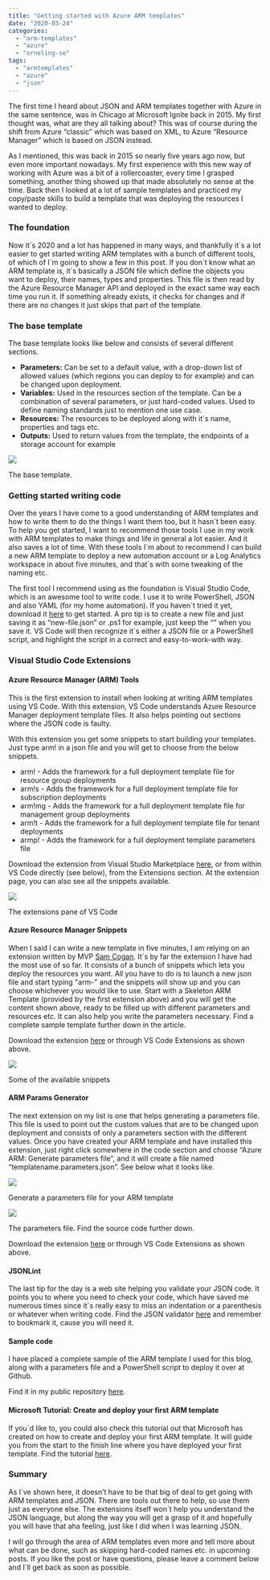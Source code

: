 ```yaml
---
title: "Getting started with Azure ARM templates"
date: "2020-03-24"
categories: 
  - "arm-templates"
  - "azure"
  - "orneling-se"
tags: 
  - "armtemplates"
  - "azure"
  - "json"
---
```


The first time I heard about JSON and ARM templates together with Azure in the same sentence, was in Chicago at Microsoft Ignite back in 2015. My first thought was, what are they all talking about? This was of course during the shift from Azure “classic” which was based on XML, to Azure “Resource Manager” which is based on JSON instead.

As I mentioned, this was back in 2015 so nearly five years ago now, but even more important nowadays. My first experience with this new way of working with Azure was a bit of a rollercoaster, every time I grasped something, another thing showed up that made absolutely no sense at the time. Back then I looked at a lot of sample templates and practiced my copy/paste skills to build a template that was deploying the resources I wanted to deploy.

### **The foundation**

Now it´s 2020 and a lot has happened in many ways, and thankfully it´s a lot easier to get started writing ARM templates with a bunch of different tools, of which of I´m going to show a few in this post. If you don´t know what an ARM template is, it´s basically a JSON file which define the objects you want to deploy, their names, types and properties. This file is then read by the Azure Resource Manager API and deployed in the exact same way each time you run it. If something already exists, it checks for changes and if there are no changes it just skips that part of the template.

### The base template

The base template looks like below and consists of several different sections.

- **Parameters:** Can be set to a default value, with a drop-down list of allowed values (which regions you can deploy to for example) and can be changed upon deployment.
- **Variables:** Used in the resources section of the template. Can be a combination of several parameters, or just hard-coded values. Used to define naming standards just to mention one use case.
- **Resources:** The resources to be deployed along with it´s name, properties and tags etc.
- **Outputs:** Used to return values from the template, the endpoints of a storage account for example

![](images/4.jpg)

The base template.

### **Getting started writing code**

Over the years I have come to a good understanding of ARM templates and how to write them to do the things I want them too, but it hasn´t been easy. To help you get started, I want to recommend those tools I use in my work with ARM templates to make things and life in general a lot easier. And it also saves a lot of time. With these tools I´m about to recommend I can build a new ARM template to deploy a new automation account or a Log Analytics workspace in about five minutes, and that´s with some tweaking of the naming etc.

The first tool I recommend using as the foundation is Visual Studio Code, which is an awesome tool to write code. I use it to write PowerShell, JSON and also YAML (for my home automation). If you haven´t tried it yet, download it [here](https://code.visualstudio.com/download) to get started. A pro tip is to create a new file and just saving it as “new-file.json” or .ps1 for example, just keep the “” when you save it. VS Code will then recognize it´s either a JSON file or a PowerShell script, and highlight the script in a correct and easy-to-work-with way.

### **Visual Studio Code Extensions**

#### **Azure Resource Manager (ARM) Tools**

This is the first extension to install when looking at writing ARM templates using VS Code. With this extension, VS Code understands Azure Resource Manager deployment template files. It also helps pointing out sections where the JSON code is faulty.

With this extension you get some snippets to start building your templates. Just type arm! in a json file and you will get to choose from the below snippets.

- arm! - Adds the framework for a full deployment template file for resource group deployments
- arm!s - Adds the framework for a full deployment template file for subscription deployments
- arm!mg - Adds the framework for a full deployment template file for management group deployments
- arm!t - Adds the framework for a full deployment template file for tenant deployments
- armp! - Adds the framework for a full deployment template parameters file

Download the extension from Visual Studio Marketplace [here](https://marketplace.visualstudio.com/items?itemName=msazurermtools.azurerm-vscode-tools), or from within VS Code directly (see below), from the Extensions section. At the extension page, you can also see all the snippets available.

![](images/1.jpg)

The extensions pane of VS Code

#### **Azure Resource Manager Snippets**

When I said I can write a new template in five minutes, I am relying on an extension written by MVP [Sam Cogan](http://samcogan.com/). It´s by far the extension I have had the most use of so far. It consists of a bunch of snippets which lets you deploy the resources you want. All you have to do is to launch a new json file and start typing "arm-" and the snippets will show up and you can choose whichever you would like to use. Start with a Skeleton ARM Template (provided by the first extension above) and you will get the content shown above, ready to be filled up with different parameters and resources etc. It can also help you write the parameters necessary. Find a complete sample template further down in the article.

Download the extension [here](https://marketplace.visualstudio.com/items?itemName=samcogan.arm-snippets) or through VS Code Extensions as shown above.

![](images/2.jpg)

Some of the available snippets

#### **ARM Params Generator**

The next extension on my list is one that helps generating a parameters file. This file is used to point out the custom values that are to be changed upon deployment and consists of only a parameters section with the different values. Once you have created your ARM template and have installed this extension, just right click somewhere in the code section and choose “Azure ARM: Generate parameters file”, and it will create a file named “templatename.parameters.json”. See below what it looks like.

![](images/3.jpg)

Generate a parameters file for your ARM template

![](images/5.jpg)

The parameters file. Find the source code further down.

Download the extension [here](https://marketplace.visualstudio.com/items?itemName=wilfriedwoivre.arm-params-generator) or through VS Code Extensions as shown above.

#### **JSONLint**

The last tip for the day is a web site helping you validate your JSON code. It points you to where you need to check your code, which have saved me numerous times since it´s really easy to miss an indentation or a parenthesis or whatever when writing code. Find the JSON validator [here](https://jsonlint.com/) and remember to bookmark it, cause you will need it.

#### **Sample code**

I have placed a complete sample of the ARM template I used for this blog, along with a parameters file and a PowerShell script to deploy it over at Github.

Find it in my public repository [here](https://github.com/DanielOrneling/BlogSamples/tree/master/AutomationAccountBlogSample).

#### Microsoft Tutorial: Create and deploy your first ARM template

If you´d like to, you could also check this tutorial out that Microsoft has created on how to create and deploy your first ARM template. It will guide you from the start to the finish line where you have deployed your first template. Find the tutorial [here](https://docs.microsoft.com/en-us/azure/azure-resource-manager/templates/template-tutorial-create-first-template?tabs=azure-powershell).

### **Summary**

As I´ve shown here, it doesn’t have to be that big of deal to get going with ARM templates and JSON. There are tools out there to help, so use them just as everyone else. The extensions itself won´t help you understand the JSON language, but along the way you will get a grasp of it and hopefully you will have that aha feeling, just like I did when I was learning JSON.

I will go through the area of ARM templates even more and tell more about what can be done, such as skipping hard-coded names etc. in upcoming posts. If you like the post or have questions, please leave a comment below and I´ll get back as soon as possible.
